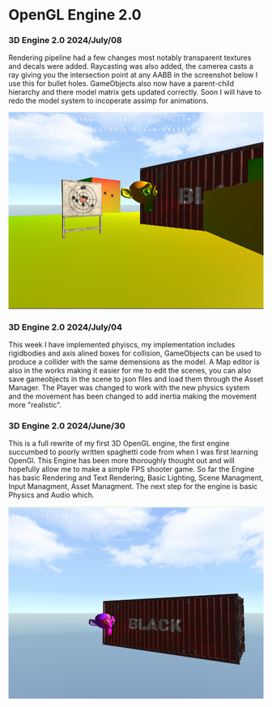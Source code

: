 # OpenGL Engine 2.0

### 3D Engine 2.0 2024/July/08
Rendering pipeline had a few changes most notably transparent textures and decals were added. Raycasting was also added, the camerea casts a ray giving you the intersection point at any AABB in the screenshot below I use this for bullet holes. GameObjects also
now have a parent-child hierarchy and there model matrix gets updated correctly. Soon I will have to redo the model system to incoperate assimp for animations.

![screenshot](/github/screenshots/Decals.png)



### 3D Engine 2.0 2024/July/04
This week I have implemented phyiscs, my implementation includes rigidbodies and axis alined boxes for collision, GameObjects can be used to produce a collider with the same demensions as the model. A Map editor is also in the works making it easier for 
me to edit the scenes, you can also save gameobjects in the scene to json files and load them through the Asset Manager. The Player was changed to work with the new physics system and the movement has been changed to add inertia making the movement more "realistic".


### 3D Engine 2.0 2024/June/30
This is a full rewrite of my first 3D OpenGL engine, the first engine succumbed to poorly written spaghetti code from when I was first learning OpenGl. This Engine has been more thoroughly thought out and will hopefully
allow me to make a simple FPS shooter game. So far the Engine has basic Rendering and Text Rendering, Basic Lighting, Scene Managment, Input Managment, Asset Managment. The next step for the engine is basic Physics and Audio which. 

![screenshot](/github/screenshots/3Dengine.png)
